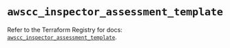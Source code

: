 # `awscc_inspector_assessment_template`

Refer to the Terraform Registry for docs: [`awscc_inspector_assessment_template`](https://registry.terraform.io/providers/hashicorp/awscc/0.70.0/docs/resources/inspector_assessment_template).
